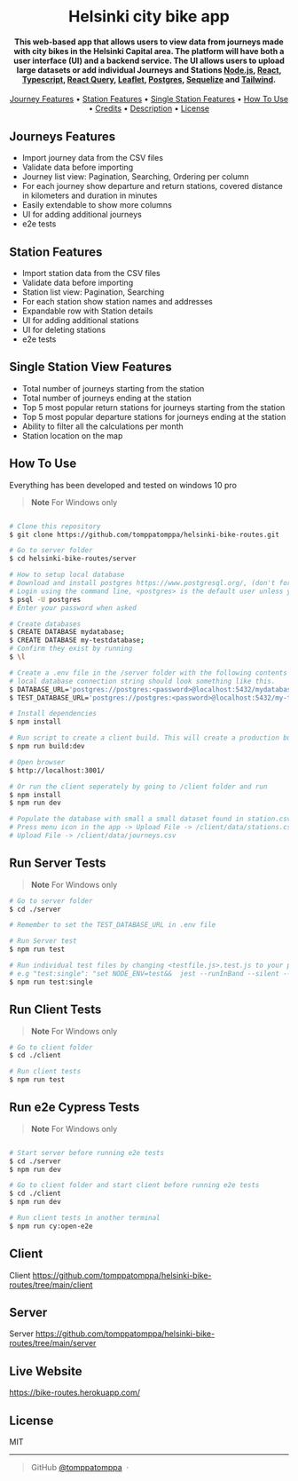 <h1 align="center">
  <br>
  Helsinki city bike app
  <br>
</h1>

<h4 align="center">This web-based app that allows users to view data from journeys made with city bikes in the Helsinki Capital area. The platform will have both a user interface (UI) and a backend service. The UI allows users to upload large datasets or add individual Journeys and Stations <a href="https://nodejs.org/en" target="_blank">Node.js</a>, <a href="https://react.dev/" target="_blank">React</a>, <a href="https://www.typescriptlang.org/" target="_blank">Typescript</a>, <a href="https://tanstack.com/" target="_blank">React Query</a>, <a href="https://leafletjs.com/" target="_blank">Leaflet</a>, <a href="https://www.postgresql.org/" target="_blank">Postgres</a>, <a href="https://sequelize.org/" target="_blank">Sequelize</a> and <a href="https://tailwindcss.com/" target="_blank">Tailwind</a>.</h4>

<p align="center">
  <a href="#journey-features">Journey Features</a> •
  <a href="#station-features">Station Features</a> •
  <a href="#single-station-features">Single Station Features</a> •
  <a href="#how-to-use">How To Use</a> •
  <a href="#credits">Credits</a> •
  <a href="#description">Description</a> •
  <a href="#license">License</a>
</p>

## Journeys Features

- Import journey data from the CSV files
- Validate data before importing
- Journey list view: Pagination, Searching, Ordering per column
- For each journey show departure and return stations, covered distance in kilometers and duration in minutes
- Easily extendable to show more columns
- UI for adding additional journeys
- e2e tests

## Station Features

- Import station data from the CSV files
- Validate data before importing
- Station list view: Pagination, Searching
- For each station show station names and addresses
- Expandable row with Station details
- UI for adding additional stations
- UI for deleting stations
- e2e tests

## Single Station View Features

- Total number of journeys starting from the station
- Total number of journeys ending at the station
- Top 5 most popular return stations for journeys starting from the station
- Top 5 most popular departure stations for journeys ending at the station
- Ability to filter all the calculations per month
- Station location on the map

## How To Use

Everything has been developed and tested on windows 10 pro

> **Note**
> For Windows only

```bash

# Clone this repository
$ git clone https://github.com/tomppatomppa/helsinki-bike-routes.git

# Go to server folder
$ cd helsinki-bike-routes/server

# How to setup local database
# Download and install postgres https://www.postgresql.org/, (don't forget to set the password)
# Login using the command line, <postgres> is the default user unless you specify something else
$ psql -U postgres
# Enter your password when asked

# Create databases
$ CREATE DATABASE mydatabase;
$ CREATE DATABASE my-testdatabase;
# Confirm they exist by running
$ \l

# Create a .env file in the /server folder with the following contents
# local database connection string should look something like this.
$ DATABASE_URL='postgres://postgres:<password>@localhost:5432/mydatabase'
$ TEST_DATABASE_URL='postgres://postgres:<password>@localhost:5432/my-testdatabase'

# Install dependencies
$ npm install

# Run script to create a client build. This will create a production build of the client and and start the server at port 3001
$ npm run build:dev

# Open browser
$ http://localhost:3001/

# Or run the client seperately by going to /client folder and run
$ npm install
$ npm run dev

# Populate the database with small a small dataset found in station.csv and journey.csv found in /client/data folder
# Press menu icon in the app -> Upload File -> /client/data/stations.csv
# Upload File -> /client/data/journeys.csv
```

## Run Server Tests

> **Note**
> For Windows only

```bash
# Go to server folder
$ cd ./server

# Remember to set the TEST_DATABASE_URL in .env file

# Run Server test
$ npm run test

# Run individual test files by changing <testfile.js>.test.js to your preferred test file
# e.g "test:single": "set NODE_ENV=test&&  jest --runInBand --silent --testPathPattern=isFloat.test.js",
$ npm run test:single

```

## Run Client Tests

> **Note**
> For Windows only

```bash
# Go to client folder
$ cd ./client

# Run client tests
$ npm run test

```

## Run e2e Cypress Tests

> **Note**
> For Windows only

```bash

# Start server before running e2e tests
$ cd ./server
$ npm run dev

# Go to client folder and start client before running e2e tests
$ cd ./client
$ npm run dev

# Run client tests in another terminal
$ npm run cy:open-e2e

```

## Client

Client https://github.com/tomppatomppa/helsinki-bike-routes/tree/main/client

## Server

Server https://github.com/tomppatomppa/helsinki-bike-routes/tree/main/server

## Live Website

https://bike-routes.herokuapp.com/

## License

MIT

---

> GitHub [@tomppatomppa](https://github.com/tomppatomppa) &nbsp;&middot;&nbsp;
